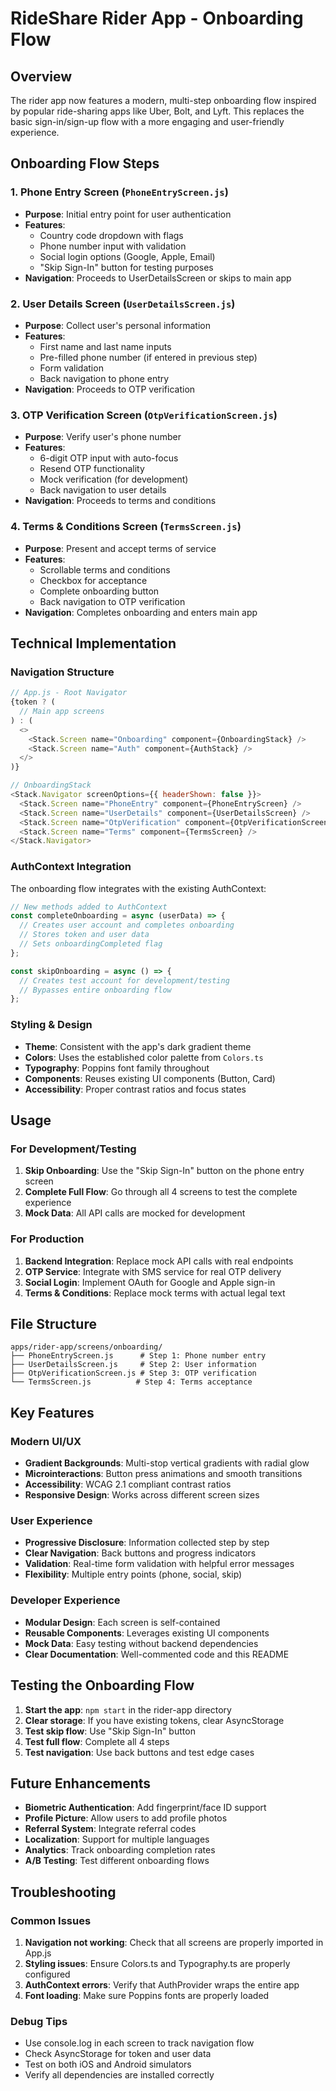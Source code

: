 # RideShare Rider App - Onboarding Flow

## Overview

The rider app now features a modern, multi-step onboarding flow inspired by popular ride-sharing apps like Uber, Bolt, and Lyft. This replaces the basic sign-in/sign-up flow with a more engaging and user-friendly experience.

## Onboarding Flow Steps

### 1. Phone Entry Screen (`PhoneEntryScreen.js`)
- **Purpose**: Initial entry point for user authentication
- **Features**:
  - Country code dropdown with flags
  - Phone number input with validation
  - Social login options (Google, Apple, Email)
  - "Skip Sign-In" button for testing purposes
- **Navigation**: Proceeds to UserDetailsScreen or skips to main app

### 2. User Details Screen (`UserDetailsScreen.js`)
- **Purpose**: Collect user's personal information
- **Features**:
  - First name and last name inputs
  - Pre-filled phone number (if entered in previous step)
  - Form validation
  - Back navigation to phone entry
- **Navigation**: Proceeds to OTP verification

### 3. OTP Verification Screen (`OtpVerificationScreen.js`)
- **Purpose**: Verify user's phone number
- **Features**:
  - 6-digit OTP input with auto-focus
  - Resend OTP functionality
  - Mock verification (for development)
  - Back navigation to user details
- **Navigation**: Proceeds to terms and conditions

### 4. Terms & Conditions Screen (`TermsScreen.js`)
- **Purpose**: Present and accept terms of service
- **Features**:
  - Scrollable terms and conditions
  - Checkbox for acceptance
  - Complete onboarding button
  - Back navigation to OTP verification
- **Navigation**: Completes onboarding and enters main app

## Technical Implementation

### Navigation Structure
```javascript
// App.js - Root Navigator
{token ? (
  // Main app screens
) : (
  <>
    <Stack.Screen name="Onboarding" component={OnboardingStack} />
    <Stack.Screen name="Auth" component={AuthStack} />
  </>
)}

// OnboardingStack
<Stack.Navigator screenOptions={{ headerShown: false }}>
  <Stack.Screen name="PhoneEntry" component={PhoneEntryScreen} />
  <Stack.Screen name="UserDetails" component={UserDetailsScreen} />
  <Stack.Screen name="OtpVerification" component={OtpVerificationScreen} />
  <Stack.Screen name="Terms" component={TermsScreen} />
</Stack.Navigator>
```

### AuthContext Integration
The onboarding flow integrates with the existing AuthContext:

```javascript
// New methods added to AuthContext
const completeOnboarding = async (userData) => {
  // Creates user account and completes onboarding
  // Stores token and user data
  // Sets onboardingCompleted flag
};

const skipOnboarding = async () => {
  // Creates test account for development/testing
  // Bypasses entire onboarding flow
};
```

### Styling & Design
- **Theme**: Consistent with the app's dark gradient theme
- **Colors**: Uses the established color palette from `Colors.ts`
- **Typography**: Poppins font family throughout
- **Components**: Reuses existing UI components (Button, Card)
- **Accessibility**: Proper contrast ratios and focus states

## Usage

### For Development/Testing
1. **Skip Onboarding**: Use the "Skip Sign-In" button on the phone entry screen
2. **Complete Full Flow**: Go through all 4 screens to test the complete experience
3. **Mock Data**: All API calls are mocked for development

### For Production
1. **Backend Integration**: Replace mock API calls with real endpoints
2. **OTP Service**: Integrate with SMS service for real OTP delivery
3. **Social Login**: Implement OAuth for Google and Apple sign-in
4. **Terms & Conditions**: Replace mock terms with actual legal text

## File Structure
```
apps/rider-app/screens/onboarding/
├── PhoneEntryScreen.js      # Step 1: Phone number entry
├── UserDetailsScreen.js     # Step 2: User information
├── OtpVerificationScreen.js # Step 3: OTP verification
└── TermsScreen.js          # Step 4: Terms acceptance
```

## Key Features

### Modern UI/UX
- **Gradient Backgrounds**: Multi-stop vertical gradients with radial glow
- **Microinteractions**: Button press animations and smooth transitions
- **Accessibility**: WCAG 2.1 compliant contrast ratios
- **Responsive Design**: Works across different screen sizes

### User Experience
- **Progressive Disclosure**: Information collected step by step
- **Clear Navigation**: Back buttons and progress indicators
- **Validation**: Real-time form validation with helpful error messages
- **Flexibility**: Multiple entry points (phone, social, skip)

### Developer Experience
- **Modular Design**: Each screen is self-contained
- **Reusable Components**: Leverages existing UI components
- **Mock Data**: Easy testing without backend dependencies
- **Clear Documentation**: Well-commented code and this README

## Testing the Onboarding Flow

1. **Start the app**: `npm start` in the rider-app directory
2. **Clear storage**: If you have existing tokens, clear AsyncStorage
3. **Test skip flow**: Use "Skip Sign-In" button
4. **Test full flow**: Complete all 4 steps
5. **Test navigation**: Use back buttons and test edge cases

## Future Enhancements

- **Biometric Authentication**: Add fingerprint/face ID support
- **Profile Picture**: Allow users to add profile photos
- **Referral System**: Integrate referral codes
- **Localization**: Support for multiple languages
- **Analytics**: Track onboarding completion rates
- **A/B Testing**: Test different onboarding flows

## Troubleshooting

### Common Issues
1. **Navigation not working**: Check that all screens are properly imported in App.js
2. **Styling issues**: Ensure Colors.ts and Typography.ts are properly configured
3. **AuthContext errors**: Verify that AuthProvider wraps the entire app
4. **Font loading**: Make sure Poppins fonts are properly loaded

### Debug Tips
- Use console.log in each screen to track navigation flow
- Check AsyncStorage for token and user data
- Test on both iOS and Android simulators
- Verify all dependencies are installed correctly 